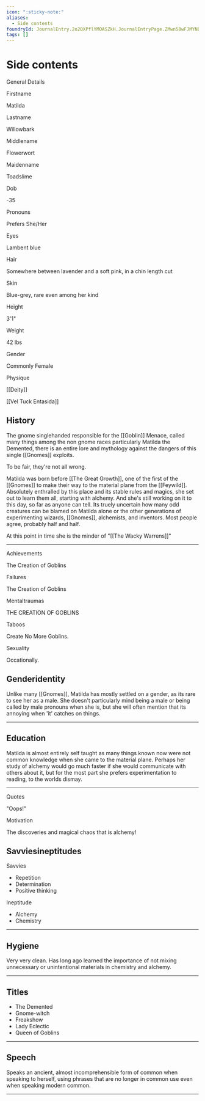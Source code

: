 ```yaml
---
icon: ":sticky-note:"
aliases:
  - Side contents
foundryId: JournalEntry.2o2QXPflYMOASZkH.JournalEntryPage.ZMwn58wFJMYNBsAO
tags: []
---
```


# Side contents
General Details

Firstname

Matilda

Lastname

Willowbark

Middlename

Flowerwort

Maidenname

Toadslime

Dob

\-35

Pronouns

Prefers She/Her

Eyes

Lambent blue

Hair

Somewhere between lavender and a soft pink, in a chin length cut

Skin

Blue-grey, rare even among her kind

Height

3'1"

Weight

42 lbs

Gender

Commonly Female

Physique

[[Deity]]

[[Vel Tuck Entasida]]

## History

The gnome singlehanded responsible for the [[Goblin]] Menace, called many things among the non gnome races particularly Matilda the Demented, there is an entire lore and mythology against the dangers of this single [[Gnomes]] exploits.

To be fair, they're not all wrong.

Matilda was born before [[The Great Growth]], one of the first of the [[Gnomes]] to make their way to the material plane from the [[Feywild]]. Absolutely enthralled by this place and its stable rules and magics, she set out to learn them all, starting with alchemy. And she's still working on it to this day, so far as anyone can tell. Its truely uncertain how many odd creatures can be blamed on Matilda alone or the other generations of experimenting wizards, [[Gnomes]], alchemists, and inventors. Most people agree, probably half and half.

At this point in time she is the minder of "[[The Wacky Warrens]]"

* * *

Achievements

The Creation of Goblins

Failures

The Creation of Goblins

Mentaltraumas

THE CREATION OF GOBLINS

Taboos

Create No More Goblins.

Sexuality

Occationally.

## Genderidentity

Unlike many [[Gnomes]], Matilda has mostly settled on a gender, as its rare to see her as a male. She doesn't particularly mind being a male or being called by male pronouns when she is, but she will often mention that its annoying when 'it' catches on things.

* * *

## Education

Matilda is almost entirely self taught as many things known now were not common knowledge when she came to the material plane. Perhaps her study of alchemy would go much faster if she would communicate with others about it, but for the most part she prefers experimentation to reading, to the worlds dismay.

* * *

Quotes

"Oops!"

Motivation

The discoveries and magical chaos that is alchemy!

## Savviesineptitudes

Savvies

*   Repetition
*   Determination
*   Positive thinking

Ineptitude

*   Alchemy
*   Chemistry

* * *

## Hygiene

Very very clean. Has long ago learned the importance of not mixing unnecessary or unintentional materials in chemistry and alchemy.

* * *

## Titles

*   The Demented
*   Gnome-witch
*   Freakshow
*   Lady Eclectic
*   Queen of Goblins

* * *

## Speech

Speaks an ancient, almost incomprehensible form of common when speaking to herself, using phrases that are no longer in common use even when speaking modern common.

* * *